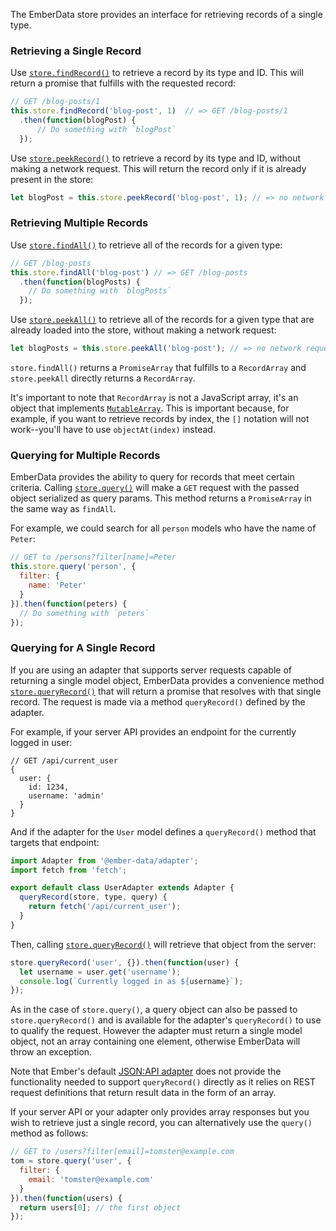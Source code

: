The EmberData store provides an interface for retrieving records of a single type.

### Retrieving a Single Record

Use [`store.findRecord()`](https://api.emberjs.com/ember-data/5.2.0/classes/Store/methods/findRecord?anchor=findRecord) to retrieve a record by its type and ID.
This will return a promise that fulfills with the requested record:

```javascript
// GET /blog-posts/1
this.store.findRecord('blog-post', 1)  // => GET /blog-posts/1
  .then(function(blogPost) {
      // Do something with `blogPost`
  });
```

Use [`store.peekRecord()`](https://api.emberjs.com/ember-data/5.2.0/classes/Store/methods/peekRecord?anchor=peekRecord) to retrieve a record by its type and ID, without making a network request.
This will return the record only if it is already present in the store:

```javascript
let blogPost = this.store.peekRecord('blog-post', 1); // => no network request
```

### Retrieving Multiple Records

Use [`store.findAll()`](https://api.emberjs.com/ember-data/5.2.0/classes/Store/methods/findAll?anchor=findAll) to retrieve all of the records for a given type:

```javascript
// GET /blog-posts
this.store.findAll('blog-post') // => GET /blog-posts
  .then(function(blogPosts) {
    // Do something with `blogPosts`
  });
```

Use [`store.peekAll()`](https://api.emberjs.com/ember-data/5.2.0/classes/Store/methods/peekAll?anchor=peekAll) to retrieve all of the records for a given type that are already loaded into the store, without making a network request:

```javascript
let blogPosts = this.store.peekAll('blog-post'); // => no network request
```

`store.findAll()` returns a `PromiseArray` that fulfills to a `RecordArray` and `store.peekAll` directly returns a `RecordArray`.

It's important to note that `RecordArray` is not a JavaScript array, it's an object that implements [`MutableArray`](https://api.emberjs.com/ember/5.2.0/classes/MutableArray).
This is important because, for example, if you want to retrieve records by index,
the `[]` notation will not work--you'll have to use `objectAt(index)` instead.

### Querying for Multiple Records

EmberData provides the ability to query for records that meet certain criteria.
Calling [`store.query()`](https://api.emberjs.com/ember-data/5.2.0/classes/Store/methods/query?anchor=query) will make a `GET` request with the passed object serialized as query params.
This method returns a `PromiseArray` in the same way as `findAll`.

For example, we could search for all `person` models who have the name of
`Peter`:

```javascript
// GET to /persons?filter[name]=Peter
this.store.query('person', {
  filter: {
    name: 'Peter'
  }
}).then(function(peters) {
  // Do something with `peters`
});
```

### Querying for A Single Record

If you are using an adapter that supports server requests capable of returning a single model object,
EmberData provides a convenience method [`store.queryRecord()`](https://api.emberjs.com/ember-data/5.2.0/classes/Store/methods/queryRecord?anchor=queryRecord) that will return a promise that resolves with that single record.
The request is made via a method `queryRecord()` defined by the adapter.

For example, if your server API provides an endpoint for the currently logged in user:

```text
// GET /api/current_user
{
  user: {
    id: 1234,
    username: 'admin'
  }
}
```

And if the adapter for the `User` model defines a `queryRecord()` method that targets that endpoint:

```javascript {data-filename=app/adapters/user.js}
import Adapter from '@ember-data/adapter';
import fetch from 'fetch';

export default class UserAdapter extends Adapter {
  queryRecord(store, type, query) {
    return fetch('/api/current_user');
  }
}
```

Then, calling [`store.queryRecord()`](https://api.emberjs.com/ember-data/5.2.0/classes/Store/methods/queryRecord?anchor=queryRecord) will retrieve that object from the server:

```javascript
store.queryRecord('user', {}).then(function(user) {
  let username = user.get('username');
  console.log(`Currently logged in as ${username}`);
});
```

As in the case of `store.query()`, a query object can also be passed to `store.queryRecord()` and is available for the adapter's `queryRecord()` to use to qualify the request.
However the adapter must return a single model object, not an array containing one element,
otherwise EmberData will throw an exception.

Note that Ember's default [JSON:API adapter](https://api.emberjs.com/ember-data/5.2.0/classes/JSONAPIAdapter) does not provide the functionality needed to support `queryRecord()` directly as it relies on REST request definitions that return result data in the form of an array.

If your server API or your adapter only provides array responses but you wish to retrieve just a single record, you can alternatively use the `query()` method as follows:

```javascript
// GET to /users?filter[email]=tomster@example.com
tom = store.query('user', {
  filter: {
    email: 'tomster@example.com'
  }
}).then(function(users) {
  return users[0]; // the first object
});
```

<!-- eof - needed for pages that end in a code block  -->
